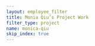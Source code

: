 ```yaml
---
layout: employee_filter
title: Monia Qiu’s Project Work
filter_type: project
name: monica-qiu
skip_index: true
---
```

